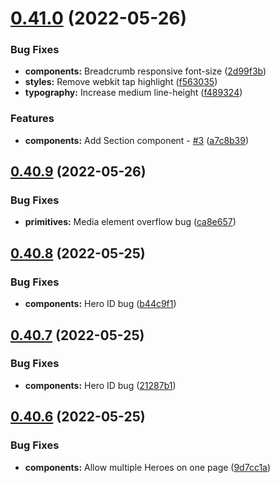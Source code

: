 # [0.41.0](https://github.com/jacecotton/tcds/compare/v0.40.9...v0.41.0) (2022-05-26)


### Bug Fixes

* **components:** Breadcrumb responsive font-size ([2d99f3b](https://github.com/jacecotton/tcds/commit/2d99f3b7ecae77eeeafd095292bab3ab0328dc8b))
* **styles:** Remove webkit tap highlight ([f563035](https://github.com/jacecotton/tcds/commit/f56303525761b06914c93dd2b542901fb2d7ba64))
* **typography:** Increase medium line-height ([f489324](https://github.com/jacecotton/tcds/commit/f489324497b668f1ec8c98e7d5210128b42274e4))


### Features

* **components:** Add Section component - [#3](https://github.com/jacecotton/tcds/issues/3) ([a7c8b39](https://github.com/jacecotton/tcds/commit/a7c8b39ed0f5211f95bf34e54eba414eaf2f97ce))



## [0.40.9](https://github.com/jacecotton/tcds/compare/v0.40.8...v0.40.9) (2022-05-26)


### Bug Fixes

* **primitives:** Media element overflow bug ([ca8e657](https://github.com/jacecotton/tcds/commit/ca8e65706f37ab539ce3fce3c8aa5033570ac1a8))



## [0.40.8](https://github.com/jacecotton/tcds/compare/v0.40.7...v0.40.8) (2022-05-25)


### Bug Fixes

* **components:** Hero ID bug ([b44c9f1](https://github.com/jacecotton/tcds/commit/b44c9f19a3b1646faf6cf965c5a2c8c71003dad6))



## [0.40.7](https://github.com/jacecotton/tcds/compare/v0.40.6...v0.40.7) (2022-05-25)


### Bug Fixes

* **components:** Hero ID bug ([21287b1](https://github.com/jacecotton/tcds/commit/21287b1a8cae546cd48335f44ec3146fcd7e84d4))



## [0.40.6](https://github.com/jacecotton/tcds/compare/v0.40.5...v0.40.6) (2022-05-25)


### Bug Fixes

* **components:** Allow multiple Heroes on one page ([9d7cc1a](https://github.com/jacecotton/tcds/commit/9d7cc1ae3345e039193281a3c87f1bd3a6c2e003))




